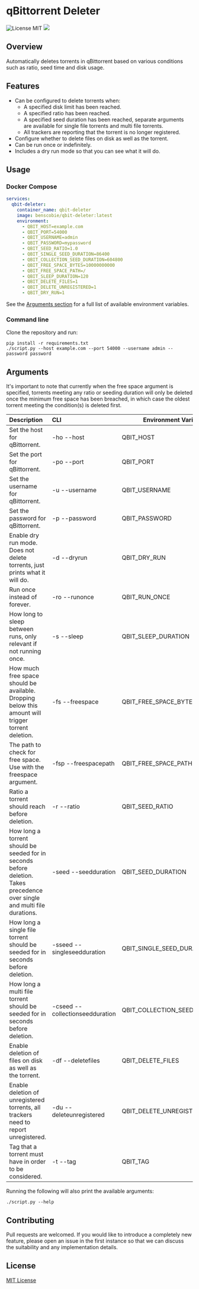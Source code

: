 # qBittorrent Deleter

![License MIT](https://img.shields.io/badge/license-MIT-blue.svg) [![](https://img.shields.io/docker/pulls/benscobie/qbit-deleter.svg)](https://hub.docker.com/r/benscobie/qbit-deleter "DockerHub")

## Overview

Automatically deletes torrents in qBittorrent based on various conditions such as ratio, seed time and disk usage.

## Features

- Can be configured to delete torrents when:
  - A specified disk limit has been reached.
  - A specified ratio has been reached.
  - A specified seed duration has been reached, separate arguments are available for single file torrents and multi file torrents.
  - All trackers are reporting that the torrent is no longer registered.
- Configure whether to delete files on disk as well as the torrent.
- Can be run once or indefinitely.
- Includes a dry run mode so that you can see what it will do.

## Usage

### Docker Compose

```yml
services:
  qbit-deleter:
    container_name: qbit-deleter
    image: benscobie/qbit-deleter:latest
    environment:
      - QBIT_HOST=example.com
      - QBIT_PORT=54000
      - QBIT_USERNAME=admin
      - QBIT_PASSWORD=mypassword
      - QBIT_SEED_RATIO=1.0
      - QBIT_SINGLE_SEED_DURATION=86400
      - QBIT_COLLECTION_SEED_DURATION=604800
      - QBIT_FREE_SPACE_BYTES=10000000000
      - QBIT_FREE_SPACE_PATH=/
      - QBIT_SLEEP_DURATION=120
      - QBIT_DELETE_FILES=1
      - QBIT_DELETE_UNREGISTERED=1
      - QBIT_DRY_RUN=1
```

See the [Arguments section](#arguments) for a full list of available environment variables.

### Command line

Clone the repository and run:

```commandline
pip install -r requirements.txt
./script.py --host example.com --port 54000 --username admin --password password
```

## Arguments

It's important to note that currently when the free space argument is specified, torrents meeting any ratio or seeding duration will only be deleted once the minimum free space has been breached, in which case the oldest torrent meeting the condition(s) is deleted first.

| Description                                                                                                                | CLI                             | Environment Variable          | Default      |
| :------------------------------------------------------------------------------------------------------------------------- | :------------------------------ | ----------------------------- | :----------- |
| Set the host for qBittorrent.                                                                                              | -ho --host                      | QBIT_HOST                     |              |
| Set the port for qBittorrent.                                                                                              | -po --port                      | QBIT_PORT                     | 8080         |
| Set the username for qBittorrent.                                                                                          | -u --username                   | QBIT_USERNAME                 |              |
| Set the password for qBittorrent.                                                                                          | -p --password                   | QBIT_PASSWORD                 |              |
| Enable dry run mode. Does not delete torrents, just prints what it will do.                                                | -d --dryrun                     | QBIT_DRY_RUN                  | False        |
| Run once instead of forever.                                                                                               | -ro --runonce                   | QBIT_RUN_ONCE                 | False        |
| How long to sleep between runs, only relevant if not running once.                                                         | -s --sleep                      | QBIT_SLEEP_DURATION           | 30           |
| How much free space should be available. Dropping below this amount will trigger torrent deletion.                         | -fs --freespace                 | QBIT_FREE_SPACE_BYTES         | 0 (no limit) |
| The path to check for free space. Use with the freespace argument.                                                         | -fsp --freespacepath            | QBIT_FREE_SPACE_PATH          | /            |
| Ratio a torrent should reach before deletion.                                                                              | -r --ratio                      | QBIT_SEED_RATIO               | 0 (no limit) |
| How long a torrent should be seeded for in seconds before deletion. Takes precedence over single and multi file durations. | -seed --seedduration            | QBIT_SEED_DURATION            | 0 (no limit) |
| How long a single file torrent should be seeded for in seconds before deletion.                                            | -sseed --singleseedduration     | QBIT_SINGLE_SEED_DURATION     | 0 (no limit) |
| How long a multi file torrent should be seeded for in seconds before deletion.                                             | -cseed --collectionseedduration | QBIT_COLLECTION_SEED_DURATION | 0 (no limit) |
| Enable deletion of files on disk as well as the torrent.                                                                   | -df --deletefiles               | QBIT_DELETE_FILES             | False        |
| Enable deletion of unregistered torrents, all trackers need to report unregistered.                                        | -du --deleteunregistered        | QBIT_DELETE_UNREGISTERED      | False        |
| Tag that a torrent must have in order to be considered.                                                                    | -t --tag                        | QBIT_TAG                      |              |

Running the following will also print the available arguments:

```commandline
./script.py --help
```

## Contributing

Pull requests are welcomed. If you would like to introduce a completely new feature, please open an issue in the first instance so that we can discuss the suitability and any implementation details.

## License

[MIT License](LICENSE)
